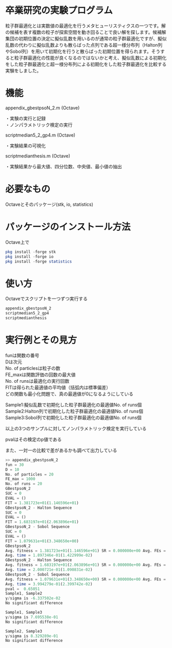 # 卒業研究の実験プログラム

粒子群最適化とは実数値の最適化を行うメタヒューリスティクスの一つです。解の候補を表す複数の粒子が探索空間を動き回ることで良い解を探します。候補解集団の初期位置の決定に擬似乱数を用いるのが通常の粒子群最適化ですが、擬似乱数の代わりに擬似乱数よりも散らばった点列である超一様分布列（Halton列やSobol列）を用いて初期化を行うと散らばった初期位置を得られます。そうすると粒子群最適化の性能が良くなるのではないかと考え、擬似乱数による初期化をした粒子群最適化と超一様分布列による初期化をした粒子群最適化を比較する実験をしました。

# 機能
appendix_gbestpsoN_2.m (Octave)
  
・実験の実行と記録  
・ノンパラメトリック検定の実行

scriptmedian5_2_gp4.m (Octave)
  
・実験結果の可視化

scriptmedianthesis.m (Octave)

・実験結果から最大値、四分位数、中央値、最小値の抽出


# 必要なもの
Octaveとそのパッケージ(stk, io, statistics)

# パッケージのインストール方法

Octave上で  
```Octave
pkg install -forge stk
pkg install -forge io
pkg install -forge statistics
```

# 使い方

Octaveでスクリプトを一つずつ実行する

```Octave
appendix_gbestpsoN_2
scriptmedian5_2_gp4
scriptmedianthesis
```

# 実行例とその見方

funは関数の番号  
Dは次元  
No. of particlesは粒子の数  
FE_maxは関数評価の回数の最大値  
No. of runsは最適化の実行回数  
FITは得られた最適値の平均値（括弧内は標準偏差）    
どの関数も最小化問題で、真の最適値が0になるようにしている    

Sample1:擬似乱数で初期化した粒子群最適化の最適値No. of runs個  
Sample2:Halton列で初期化した粒子群最適化の最適値No. of runs個    
Sample3:Sobol列で初期化した粒子群最適化の最適値No. of runs個    

以上の3つのサンプルに対してノンパラメトリック検定を実行している

pvalはその検定のp値である

また、一対一の比較で差があるかも調べて出力している


```Octave
>> appendix_gbestpsoN_2
fun = 30
D = 10
No. of particles = 20
FE_max = 1000
No. of runs = 20
GBestpsoN_2
SUC = 0
EVAL = ()
FIT = 1.381723e+01(1.146596e+01)
GBestpsoN_2 - Halton Sequence
SUC = 0
EVAL = ()
FIT = 1.683197e+01(2.063896e+01)
GBestpsoN_2 - Sobol Sequence
SUC = 0
EVAL = ()
FIT = 1.079631e+01(3.348650e+00)
GBestpsoN_2
Avg. fitness = 1.381723e+01(1.146596e+01) SR = 0.000000e+00 Avg. FEs = 1.000000e+03(0.000000e+00)
Avg. time = 1.897346e-01(1.422999e-02)
GBestpsoN_2 - Halton Sequence
Avg. fitness = 1.683197e+01(2.063896e+01) SR = 0.000000e+00 Avg. FEs = 1.000000e+03(0.000000e+00)
Avg. time = 2.000721e-01(1.090831e-02)
GBestpsoN_2 - Sobol Sequence
Avg. fitness = 1.079631e+01(3.348650e+00) SR = 0.000000e+00 Avg. FEs = 1.000000e+03(0.000000e+00)
Avg. time = 3.994279e-01(2.399742e-02)
pval =  0.65051
Sample1, Sample2
y/sigma is -6.337502e-02
No significant difference

Sample1, Sample3
y/sigma is 7.695538e-01
No significant difference

Sample2, Sample3
y/sigma is 8.329289e-01
No significant difference
```